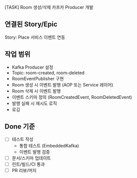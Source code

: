 [TASK] Room 생성/삭제 카프카 Producer 개발

## 연결된 Story/Epic

Story: Place 서비스 이벤트 연동

## 작업 범위

- Kafka Producer 설정
- Topic: room-created, room-deleted
- RoomEventPublisher 구현
- Room 생성 시 이벤트 발행 (AOP 또는 Service 레이어)
- Room 삭제 시 이벤트 발행
- 이벤트 스키마 정의 (RoomCreatedEvent, RoomDeletedEvent)
- 발행 실패 시 재시도 로직
- 로깅

## Done 기준

- [ ] 테스트 작성
	- 통합 테스트 (EmbeddedKafka)
	- 이벤트 발행 검증
- [ ] 문서/스키마 업데이트
- [ ] 린트/빌드/CI 통과
- [ ] PR 리뷰/머지
